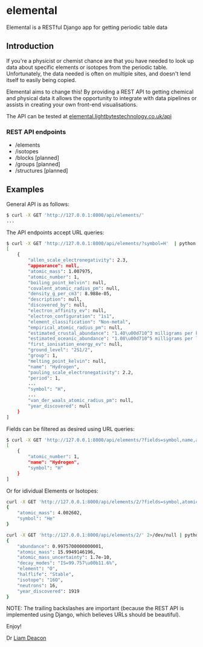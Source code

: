 # elemental

Elemental is a RESTful Django app for getting periodic table data

## Introduction

If you're a physicist or chemist chance are that you have needed to look up data about specific elements or
isotopes from the periodic table. Unfortunately, the data needed is often on multiple sites, and doesn't
lend itself to easily being copied.

Elemental aims to change this! By providing a REST API to getting chemical and physical data it allows
the opportunity to integrate with data pipelines or assists in creating your own front-end visualisations.

The API can be tested at [elemental.lightbytestechnology.co.uk/api](https://elemental.lightbytestechnology.co.uk/api) 

### REST API endpoints

- /elements
- /isotopes
- /blocks [planned]
- /groups [planned]
- /structures [planned]

## Examples

General API is as follows:

```bash
$ curl -X GET 'http://127.0.0.1:8000/api/elements/'
...
```

The API endpoints accept URL queries:

```bash
$ curl -X GET 'http://127.0.0.1:8000/api/elements/?symbol=H'  | python -m json.tool 
[
    {
        "allen_scale_electronegativity": 2.3,
        "appearance": null,
        "atomic_mass": 1.007975,
        "atomic_number": 1,
        "boiling_point_kelvin": null,
        "covalent_atomic_radius_pm": null,
        "density_g_per_cm3": 8.988e-05,
        "description": null,
        "discovered_by": null,
        "electron_affinity_ev": null,
        "electron_configuration": "1s1",
        "element_classification": "Non-metal",
        "empirical_atomic_radius_pm": null,
        "estimated_crustal_abundance": "1.40\u00d710^3 milligrams per kilogram",
        "estimated_oceanic_abundance": "1.08\u00d710^5 milligrams per liter",        "estimated_universal_abundance": null,
        "first_ionisation_energy_ev": null,
        "ground_level": "2S1/2",
        "group": 1,
        "melting_point_kelvin": null,
        "name": "Hydrogen",
        "pauling_scale_electronegativity": 2.2,
        "period": 1,
        ...
        "symbol": "H",
        ...
        "van_der_waals_atomic_radius_pm": null,
        "year_discovered": null
    }
]
```

Fields can be filtered as desired using URL queries:

```bash
$ curl -X GET 'http://127.0.0.1:8000/api/elements/?fields=symbol,name,atomic_number&symbol=H,He' | python -m json.tool
[
    {
        "atomic_number": 1,
        "name": "Hydrogen",
        "symbol": "H"
    }
]
```

Or for idividual Elements or Isotopes:

```bash
curl -X GET 'http://127.0.0.1:8000/api/elements/2/?fields=symbol,atomic_mass' 2>/dev/null | python -m json.tool
{
    "atomic_mass": 4.002602,
    "symbol": "He"
}
```

```bash
curl -X GET 'http://127.0.0.1:8000/api/elements/2/' 2>/dev/null | python -m json.tool
{
    "abundance": 0.9975700000000001,
    "atomic_mass": 15.9949146196,
    "atomic_mass_uncertainty": 1.7e-10,
    "decay_modes": "IS=99.757\u00b11.6%",
    "element": "O",
    "halflife": "Stable",
    "isotope": "16O",
    "neutrons": 16,
    "year_discovered": 1919
}
```

NOTE: The trailing backslashes are important (because the REST API is implemented using Django, 
which believes URLs should be beautiful).

Enjoy!

Dr [Liam Deacon](mailto://liam.deacon@lightbytestechnology.co.uk)